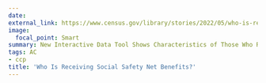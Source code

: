 ```yaml
---
date:
external_link: https://www.census.gov/library/stories/2022/05/who-is-receiving-social-safety-net-benefits.html
image:
  focal_point: Smart
summary: New Interactive Data Tool Shows Characteristics of Those Who Receive Assistance From Government Programs
tags: AC
- ccp
title: 'Who Is Receiving Social Safety Net Benefits?'
---
```

